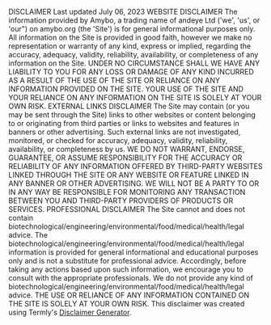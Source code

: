 DISCLAIMER
Last updated July 06, 2023
WEBSITE DISCLAIMER
The information provided by Amybo, a trading name of andeye Ltd ('we', 'us', or 'our") on amybo.org (the 'Site') is for general informational purposes only. All information on the Site is provided in good faith, however we make no representation or warranty of any kind, express or implied, regarding the accuracy, adequacy, validity, reliability, availability, or completeness of any information on the Site. UNDER NO CIRCUMSTANCE SHALL WE HAVE ANY LIABILITY TO YOU FOR ANY LOSS OR DAMAGE OF ANY KIND INCURRED AS A RESULT OF THE USE OF THE SITE OR RELIANCE ON ANY INFORMATION PROVIDED ON THE SITE. YOUR USE OF THE SITE AND YOUR RELIANCE ON ANY INFORMATION ON THE SITE IS SOLELY AT YOUR OWN RISK.
EXTERNAL LINKS DISCLAIMER
The Site may contain (or you may be sent through the Site) links to other websites or content belonging to or originating from third parties or links to websites and features in banners or other advertising. Such external links are not investigated, monitored, or checked for accuracy, adequacy, validity, reliability, availability, or completeness by us. WE DO NOT WARRANT, ENDORSE, GUARANTEE, OR ASSUME RESPONSIBILITY FOR THE ACCURACY OR RELIABILITY OF ANY INFORMATION OFFERED BY THIRD-PARTY WEBSITES LINKED THROUGH THE SITE OR ANY WEBSITE OR FEATURE LINKED IN ANY BANNER OR OTHER ADVERTISING. WE WILL NOT BE A PARTY TO OR IN ANY WAY BE RESPONSIBLE FOR MONITORING ANY TRANSACTION BETWEEN YOU AND THIRD-PARTY PROVIDERS OF PRODUCTS OR SERVICES.
PROFESSIONAL DISCLAIMER
The Site cannot and does not contain biotechnological/engineering/environmental/food/medical/health/legal advice. The biotechnological/engineering/environmental/food/medical/health/legal information is provided for general informational and educational purposes only and is not a substitute for professional advice.
Accordingly, before taking any actions based upon such information, we encourage you to consult with the appropriate professionals. We do not provide any kind of
biotechnological/engineering/environmental/food/medical/health/legal advice. THE USE OR RELIANCE OF ANY INFORMATION CONTAINED ON THE SITE IS SOLELY AT YOUR OWN RISK.
This disclaimer was created using Termly's [Disclaimer Generator](https://termly.io/products/disclaimer-generator/).